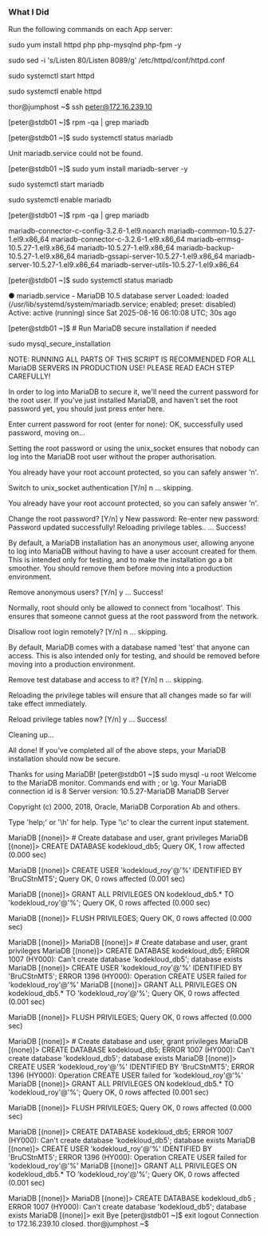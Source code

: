 ### What I Did

Run the following commands on each App server:

sudo yum install httpd php php-mysqlnd php-fpm  -y

sudo sed -i 's/Listen 80/Listen 8089/g' /etc/httpd/conf/httpd.conf

sudo systemctl start httpd

sudo systemctl enable httpd


thor@jumphost ~$ ssh peter@172.16.239.10

[peter@stdb01 ~]$ rpm -qa | grep mariadb

[peter@stdb01 ~]$ sudo systemctl status mariadb

Unit mariadb.service could not be found.

[peter@stdb01 ~]$ sudo yum install mariadb-server -y

sudo systemctl start mariadb

sudo systemctl enable mariadb

[peter@stdb01 ~]$ rpm -qa | grep mariadb

mariadb-connector-c-config-3.2.6-1.el9.noarch
mariadb-common-10.5.27-1.el9.x86_64
mariadb-connector-c-3.2.6-1.el9.x86_64
mariadb-errmsg-10.5.27-1.el9.x86_64
mariadb-10.5.27-1.el9.x86_64
mariadb-backup-10.5.27-1.el9.x86_64
mariadb-gssapi-server-10.5.27-1.el9.x86_64
mariadb-server-10.5.27-1.el9.x86_64
mariadb-server-utils-10.5.27-1.el9.x86_64


[peter@stdb01 ~]$ sudo systemctl status mariadb

● mariadb.service - MariaDB 10.5 database server
     Loaded: loaded (/usr/lib/systemd/system/mariadb.service; enabled; preset: disabled)
     Active: active (running) since Sat 2025-08-16 06:10:08 UTC; 30s ago

[peter@stdb01 ~]$ # Run MariaDB secure installation if needed

sudo mysql_secure_installation

NOTE: RUNNING ALL PARTS OF THIS SCRIPT IS RECOMMENDED FOR ALL MariaDB
      SERVERS IN PRODUCTION USE!  PLEASE READ EACH STEP CAREFULLY!

In order to log into MariaDB to secure it, we'll need the current
password for the root user. If you've just installed MariaDB, and
haven't set the root password yet, you should just press enter here.

Enter current password for root (enter for none): 
OK, successfully used password, moving on...

Setting the root password or using the unix_socket ensures that nobody
can log into the MariaDB root user without the proper authorisation.

You already have your root account protected, so you can safely answer 'n'.

Switch to unix_socket authentication [Y/n] n
 ... skipping.

You already have your root account protected, so you can safely answer 'n'.

Change the root password? [Y/n] y
New password: 
Re-enter new password: 
Password updated successfully!
Reloading privilege tables..
 ... Success!


By default, a MariaDB installation has an anonymous user, allowing anyone
to log into MariaDB without having to have a user account created for
them.  This is intended only for testing, and to make the installation
go a bit smoother.  You should remove them before moving into a
production environment.

Remove anonymous users? [Y/n] y
 ... Success!

Normally, root should only be allowed to connect from 'localhost'.  This
ensures that someone cannot guess at the root password from the network.

Disallow root login remotely? [Y/n] n
 ... skipping.

By default, MariaDB comes with a database named 'test' that anyone can
access.  This is also intended only for testing, and should be removed
before moving into a production environment.

Remove test database and access to it? [Y/n] n
 ... skipping.

Reloading the privilege tables will ensure that all changes made so far
will take effect immediately.

Reload privilege tables now? [Y/n] y
 ... Success!

Cleaning up...

All done!  If you've completed all of the above steps, your MariaDB
installation should now be secure.

Thanks for using MariaDB!
[peter@stdb01 ~]$ sudo mysql -u root
Welcome to the MariaDB monitor.  Commands end with ; or \g.
Your MariaDB connection id is 8
Server version: 10.5.27-MariaDB MariaDB Server

Copyright (c) 2000, 2018, Oracle, MariaDB Corporation Ab and others.

Type 'help;' or '\h' for help. Type '\c' to clear the current input statement.

MariaDB [(none)]> # Create database and user, grant privileges
MariaDB [(none)]> CREATE DATABASE kodekloud_db5;
Query OK, 1 row affected (0.000 sec)

MariaDB [(none)]> CREATE USER 'kodekloud_roy'@'%' IDENTIFIED BY 'BruCStnMT5';
Query OK, 0 rows affected (0.001 sec)

MariaDB [(none)]> GRANT ALL PRIVILEGES ON kodekloud_db5.* TO 'kodekloud_roy'@'%';
Query OK, 0 rows affected (0.000 sec)

MariaDB [(none)]> FLUSH PRIVILEGES;
Query OK, 0 rows affected (0.000 sec)

MariaDB [(none)]> 
MariaDB [(none)]> # Create database and user, grant privileges
MariaDB [(none)]> CREATE DATABASE kodekloud_db5;
ERROR 1007 (HY000): Can't create database 'kodekloud_db5'; database exists
MariaDB [(none)]> CREATE USER 'kodekloud_roy'@'%' IDENTIFIED BY 'BruCStnMT5';
ERROR 1396 (HY000): Operation CREATE USER failed for 'kodekloud_roy'@'%'
MariaDB [(none)]> GRANT ALL PRIVILEGES ON kodekloud_db5.* TO 'kodekloud_roy'@'%';
Query OK, 0 rows affected (0.001 sec)

MariaDB [(none)]> FLUSH PRIVILEGES;
Query OK, 0 rows affected (0.000 sec)

MariaDB [(none)]> # Create database and user, grant privileges
MariaDB [(none)]> CREATE DATABASE kodekloud_db5;
ERROR 1007 (HY000): Can't create database 'kodekloud_db5'; database exists
MariaDB [(none)]> CREATE USER 'kodekloud_roy'@'%' IDENTIFIED BY 'BruCStnMT5';
ERROR 1396 (HY000): Operation CREATE USER failed for 'kodekloud_roy'@'%'
MariaDB [(none)]> GRANT ALL PRIVILEGES ON kodekloud_db5.* TO 'kodekloud_roy'@'%';
Query OK, 0 rows affected (0.001 sec)

MariaDB [(none)]> FLUSH PRIVILEGES;
Query OK, 0 rows affected (0.000 sec)

MariaDB [(none)]> CREATE DATABASE kodekloud_db5;
ERROR 1007 (HY000): Can't create database 'kodekloud_db5'; database exists
MariaDB [(none)]> CREATE USER 'kodekloud_roy'@'%' IDENTIFIED BY 'BruCStnMT5';
ERROR 1396 (HY000): Operation CREATE USER failed for 'kodekloud_roy'@'%'
MariaDB [(none)]> GRANT ALL PRIVILEGES ON kodekloud_db5.* TO 'kodekloud_roy'@'%';
Query OK, 0 rows affected (0.001 sec)

MariaDB [(none)]> 
MariaDB [(none)]> CREATE DATABASE kodekloud_db5 ;
ERROR 1007 (HY000): Can't create database 'kodekloud_db5'; database exists
MariaDB [(none)]> exit
Bye
[peter@stdb01 ~]$ exit
logout
Connection to 172.16.239.10 closed.
thor@jumphost ~$ 

